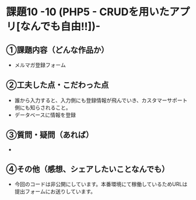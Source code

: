 # 課題10 -10 (PHP5 - CRUDを用いたアプリ[なんでも自由!!])-

## ①課題内容（どんな作品か）
- メルマガ登録フォーム

## ②工夫した点・こだわった点
- 誰から入力すると、入力側にも登録情報が飛んでいき、カスタマーサポート側にも知らされること。
- データベースに情報を登録

## ③質問・疑問（あれば）
- 

## ④その他（感想、シェアしたいことなんでも）
- 今回のコードは非公開にしています。本番環境にて稼働しているためURLは提出フォームにお送りしています。

 

